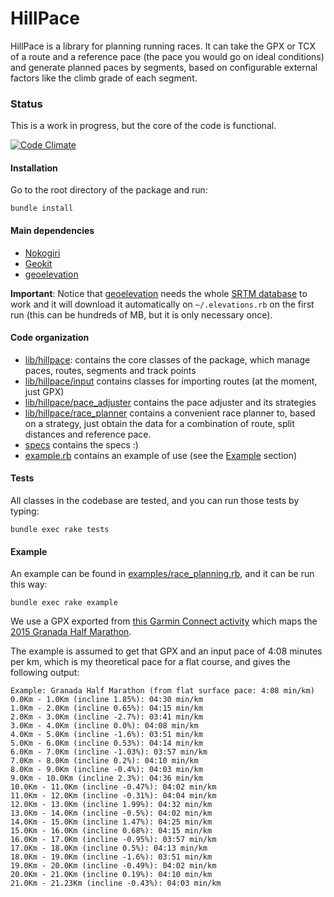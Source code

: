 # HillPace

HillPace is a library for planning running races. It can take the GPX or TCX of a route and a reference pace (the pace you would go on ideal conditions) and generate planned paces by segments, based on configurable external factors like the climb grade of each segment.

### Status

This is a work in progress, but the core of the code is functional.

[![Code Climate](https://codeclimate.com/github/juanramirez/hillpace/badges/gpa.svg)](https://codeclimate.com/github/juanramirez/hillpace)

#### Installation

Go to the root directory of the package and run:
```
bundle install
```

#### Main dependencies

* [Nokogiri](http://www.nokogiri.org/)
* [Geokit](https://github.com/geokit/geokit)
* [geoelevation](https://github.com/tkrajina/geoelevations)

**Important**: Notice that [geoelevation](https://github.com/tkrajina/geoelevations) needs the whole [SRTM database](https://en.wikipedia.org/wiki/Shuttle_Radar_Topography_Mission) to work and it will download it automatically on `~/.elevations.rb` on the first run (this can be hundreds of MB, but it is only necessary once).

#### Code organization

* [lib/hillpace](lib/hillpace): contains the core classes of the package, which manage paces, routes, segments and track points
* [lib/hillpace/input](lib/hillpace/input) contains classes for importing routes (at the moment, just GPX)
* [lib/hillpace/pace_adjuster](lib/hillpace/pace_adjuster) contains the pace adjuster and its strategies
* [lib/hillpace/race_planner](lib/hillpace/race_planner) contains a convenient race planner to, based on a strategy, just obtain the data for a combination of route, split distances and reference pace.
* [specs](specs) contains the specs :)
* [example.rb](example.rb) contains an example of use (see the [Example](README.md####example) section)

#### Tests

All classes in the codebase are tested, and you can run those tests by typing:
```
bundle exec rake tests
```

#### Example

An example can be found in [examples/race_planning.rb](race_planning.rb), and it can be run this way:
```
bundle exec rake example
```

We use a GPX exported from [this Garmin Connect activity](https://connect.garmin.com/modern/activity/770166012) which maps the [2015 Granada Half Marathon](http://www.granada.es/inet/MediaMaraton.nsf/xnotweb/3F5884FDDFD1A9EDC1257E43004048B9?open).

The example is assumed to get that GPX and an input pace of 4:08 minutes per km, which is my theoretical pace for a flat course, and gives the following output:

```
Example: Granada Half Marathon (from flat surface pace: 4:08 min/km)
0.0Km - 1.0Km (incline 1.85%): 04:30 min/km
1.0Km - 2.0Km (incline 0.65%): 04:15 min/km
2.0Km - 3.0Km (incline -2.7%): 03:41 min/km
3.0Km - 4.0Km (incline 0.0%): 04:08 min/km
4.0Km - 5.0Km (incline -1.6%): 03:51 min/km
5.0Km - 6.0Km (incline 0.53%): 04:14 min/km
6.0Km - 7.0Km (incline -1.03%): 03:57 min/km
7.0Km - 8.0Km (incline 0.2%): 04:10 min/km
8.0Km - 9.0Km (incline -0.4%): 04:03 min/km
9.0Km - 10.0Km (incline 2.3%): 04:36 min/km
10.0Km - 11.0Km (incline -0.47%): 04:02 min/km
11.0Km - 12.0Km (incline -0.31%): 04:04 min/km
12.0Km - 13.0Km (incline 1.99%): 04:32 min/km
13.0Km - 14.0Km (incline -0.5%): 04:02 min/km
14.0Km - 15.0Km (incline 1.47%): 04:25 min/km
15.0Km - 16.0Km (incline 0.68%): 04:15 min/km
16.0Km - 17.0Km (incline -0.95%): 03:57 min/km
17.0Km - 18.0Km (incline 0.5%): 04:13 min/km
18.0Km - 19.0Km (incline -1.6%): 03:51 min/km
19.0Km - 20.0Km (incline -0.49%): 04:02 min/km
20.0Km - 21.0Km (incline 0.19%): 04:10 min/km
21.0Km - 21.23Km (incline -0.43%): 04:03 min/km
```
